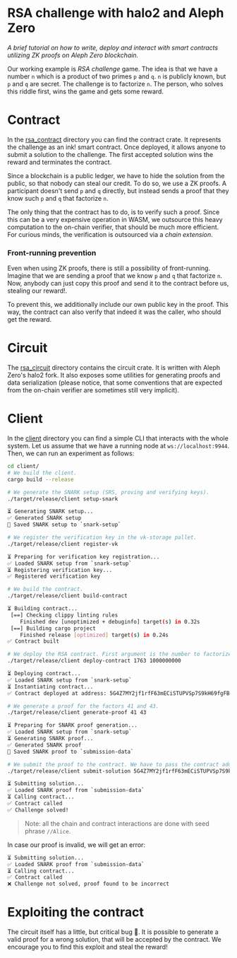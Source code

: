 # RSA challenge with halo2 and Aleph Zero

_A brief tutorial on how to write, deploy and interact with smart contracts utilizing ZK proofs on Aleph Zero blockchain._

Our working example is _RSA challenge_ game.
The idea is that we have a number `n` which is a product of two primes `p` and `q`.
`n` is publicly known, but `p` and `q` are secret.
The challenge is to factorize `n`.
The person, who solves this riddle first, wins the game and gets some reward.

# Contract

In the [rsa_contract](./rsa_contract) directory you can find the contract crate.
It represents the challenge as an ink! smart contract.
Once deployed, it allows anyone to submit a solution to the challenge.
The first accepted solution wins the reward and terminates the contract.

Since a blockchain is a public ledger, we have to hide the solution from the public, so that nobody can steal our credit.
To do so, we use a ZK proofs. A participant doesn't send `p` and `q` directly, but instead sends a proof that they know such `p` and `q` that factorize `n`.

The only thing that the contract has to do, is to verify such a proof.
Since this can be a very expensive operation in WASM, we outsource this heavy computation to the on-chain verifier, that should be much more efficient.
For curious minds, the verification is outsourced via a _chain extension_.

### Front-running prevention

Even when using ZK proofs, there is still a possibility of front-running.
Imagine that we are sending a proof that we know `p` and `q` that factorize `n`.
Now, anybody can just copy this proof and send it to the contract before us, stealing our reward!.

To prevent this, we additionally include our own public key in the proof.
This way, the contract can also verify that indeed it was the caller, who should get the reward.

# Circuit

The [rsa_circuit](./rsa_circuit) directory contains the circuit crate.
It is written with Aleph Zero's halo2 fork.
It also exposes some utilities for generating proofs and data serialization (please notice, that some conventions that are expected from the on-chain verifier are sometimes still very implicit).

# Client

In the [client](./client) directory you can find a simple CLI that interacts with the whole system.
Let us assume that we have a running node at `ws://localhost:9944`.
Then, we can run an experiment as follows:

```bash
cd client/
# We build the client.
cargo build --release

# We generate the SNARK setup (SRS, proving and verifying keys).
./target/release/client setup-snark

⏳ Generating SNARK setup...
✅ Generated SNARK setup
💾 Saved SNARK setup to `snark-setup`

# We register the verification key in the vk-storage pallet.
./target/release/client register-vk

⏳ Preparing for verification key registration...
✅ Loaded SNARK setup from `snark-setup`
⏳ Registering verification key...
✅ Registered verification key

# We build the contract.
./target/release/client build-contract

⏳ Building contract...
 [==] Checking clippy linting rules
    Finished dev [unoptimized + debuginfo] target(s) in 0.32s
 [==] Building cargo project
    Finished release [optimized] target(s) in 0.24s
✅ Contract built

# We deploy the RSA contract. First argument is the number to factorize, second is the reward.
./target/release/client deploy-contract 1763 1000000000

⏳ Deploying contract...
✅ Loaded SNARK setup from `snark-setup`
⏳ Instantiating contract...
✅ Contract deployed at address: 5G4Z7MY2jf1rfF63mECiSTUPVSp7S9kH69fgFBF3Aj8uBxwM

# We generate a proof for the factors 41 and 43.
./target/release/client generate-proof 41 43

⏳ Preparing for SNARK proof generation...
✅ Loaded SNARK setup from `snark-setup`
⏳ Generating SNARK proof...
✅ Generated SNARK proof
💾 Saved SNARK proof to `submission-data`

# We submit the proof to the contract. We have to pass the contract address as an argument (it was printed after the deployment).
./target/release/client submit-solution 5G4Z7MY2jf1rfF63mECiSTUPVSp7S9kH69fgFBF3Aj8uBxwM

⏳ Submitting solution...
✅ Loaded SNARK proof from `submission-data`
⏳ Calling contract...
✅ Contract called
✅ Challenge solved!
```

> Note: all the chain and contract interactions are done with seed phrase `//Alice`.

In case our proof is invalid, we will get an error:

```bash
⏳ Submitting solution...
✅ Loaded SNARK proof from `submission-data`
⏳ Calling contract...
✅ Contract called
❌ Challenge not solved, proof found to be incorrect
```

# Exploiting the contract

The circuit itself has a little, but critical bug 🐛.
It is possible to generate a valid proof for a wrong solution, that will be accepted by the contract.
We encourage you to find this exploit and steal the reward!
